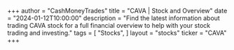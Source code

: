 +++
author = "CashMoneyTrades"
title = "CAVA | Stock and Overview"
date = "2024-01-12T10:00:00"
description = "Find the latest information about trading CAVA stock for a full financial overview to help with your stock trading and investing."
tags = [
   "Stocks",
]
layout = "stocks"
ticker = "CAVA"
+++

